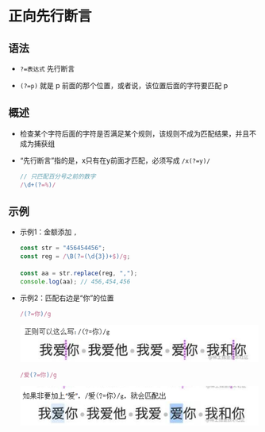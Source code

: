 # 正向先行断言

## 语法

+ `?=表达式` 先行断言

+ `(?=p)` 就是 p 前面的那个位置，或者说，该位置后面的字符要匹配 p

## 概述

+ 检查某个字符后面的字符是否满足某个规则，该规则不成为匹配结果，并且不成为捕获组

+ “先行断言”指的是，x只有在y前面才匹配，必须写成 `/x(?=y)/`

    ```js
    // 只匹配百分号之前的数字
    /\d+(?=%)/
    ```

## 示例

+ 示例1：金额添加 `,`

  ```js
  const str = "456454456";
  const reg = /\B(?=(\d{3})+$)/g;

  const aa = str.replace(reg, ",");
  console.log(aa); // 456,454,456
  ```

+ 示例2：匹配右边是“你”的位置

  ```js
  /(?=你)/g
  ```

    ![正向先行断言](./images/正向先行断言1.jpg)

  ```js
  /爱(?=你)/g
  ```

  ![正向先行断言](./images/正向先行断言2.jpg)


